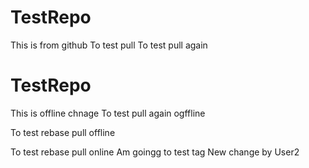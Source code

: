 # TestRepo
This is from github
To test pull
To test pull again
# TestRepo
This is offline chnage
To test pull again ogffline

To test rebase pull offline

To test rebase pull online
Am goingg to test tag
New change by User2